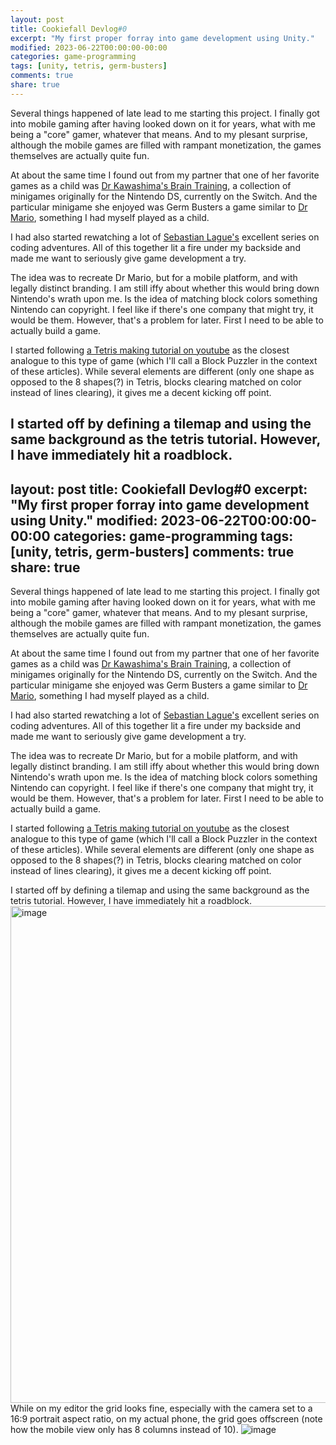 ```yaml
---
layout: post
title: Cookiefall Devlog#0
excerpt: "My first proper forray into game development using Unity."
modified: 2023-06-22T00:00:00-00:00
categories: game-programming
tags: [unity, tetris, germ-busters]
comments: true
share: true
---
```


Several things happened of late lead to me starting this project. I finally got into mobile gaming after having looked down on it for years, what with me being a "core" gamer, whatever that means. And to my plesant surprise, although the mobile games are filled with rampant monetization, the games themselves are actually quite fun. 

At about the same time I found out from my partner that one of her favorite games as a child was [Dr Kawashima's Brain Training](https://en.wikipedia.org/wiki/Brain_Age), a collection of minigames originally for the Nintendo DS, currently on the Switch. And the particular minigame she enjoyed was Germ Busters a game similar to [Dr Mario](https://en.wikipedia.org/wiki/Dr._Mario), something I had myself played as a child.

I had also started rewatching a lot of [Sebastian Lague's](https://www.youtube.com/c/SebastianLague) excellent series on coding adventures. All of this together lit a fire under my backside and made me want to seriously give game development a try.

The idea was to recreate Dr Mario, but for a mobile platform, and with legally distinct branding. I am still iffy about whether this would bring down Nintendo's wrath upon me. Is the idea of matching block colors something Nintendo can copyright. I feel like if there's one company that might try, it would be them. However, that's a problem for later. First I need to be able to actually build a game.

I started following [a Tetris making tutorial on youtube](https://www.youtube.com/watch?v=ODLzYI4d-J8&ab_channel=Zigurous) as the closest analogue to this type of game (which I'll call a Block Puzzler in the context of these articles). While several elements are different (only one shape as opposed to the 8 shapes(?) in Tetris, blocks clearing matched on color instead of lines clearing), it gives me a decent kicking off point.

I started off by defining a tilemap and using the same background as the tetris tutorial. However, I have immediately hit a roadblock.
---
layout: post
title: Cookiefall Devlog#0
excerpt: "My first proper forray into game development using Unity."
modified: 2023-06-22T00:00:00-00:00
categories: game-programming
tags: [unity, tetris, germ-busters]
comments: true
share: true
---

Several things happened of late lead to me starting this project. I finally got into mobile gaming after having looked down on it for years, what with me being a "core" gamer, whatever that means. And to my plesant surprise, although the mobile games are filled with rampant monetization, the games themselves are actually quite fun. 

At about the same time I found out from my partner that one of her favorite games as a child was [Dr Kawashima's Brain Training](https://en.wikipedia.org/wiki/Brain_Age), a collection of minigames originally for the Nintendo DS, currently on the Switch. And the particular minigame she enjoyed was Germ Busters a game similar to [Dr Mario](https://en.wikipedia.org/wiki/Dr._Mario), something I had myself played as a child.

I had also started rewatching a lot of [Sebastian Lague's](https://www.youtube.com/c/SebastianLague) excellent series on coding adventures. All of this together lit a fire under my backside and made me want to seriously give game development a try.

The idea was to recreate Dr Mario, but for a mobile platform, and with legally distinct branding. I am still iffy about whether this would bring down Nintendo's wrath upon me. Is the idea of matching block colors something Nintendo can copyright. I feel like if there's one company that might try, it would be them. However, that's a problem for later. First I need to be able to actually build a game.

I started following [a Tetris making tutorial on youtube](https://www.youtube.com/watch?v=ODLzYI4d-J8&ab_channel=Zigurous) as the closest analogue to this type of game (which I'll call a Block Puzzler in the context of these articles). While several elements are different (only one shape as opposed to the 8 shapes(?) in Tetris, blocks clearing matched on color instead of lines clearing), it gives me a decent kicking off point.

I started off by defining a tilemap and using the same background as the tetris tutorial. However, I have immediately hit a roadblock.
<img width="795" alt="image" src="https://github.com/BadgerBadgerBadgerBadger/BadgerBadgerBadgerBadger.github.io/assets/5138570/47f4b3a8-0eaf-490a-9968-050f79d19e43">
While on my editor the grid looks fine, especially with the camera set to a 16:9 portrait aspect ratio, on my actual phone, the grid goes offscreen (note how the mobile view only has 8 columns instead of 10).
![image](https://github.com/BadgerBadgerBadgerBadger/BadgerBadgerBadgerBadger.github.io/assets/5138570/b6afec31-f4f6-457b-9b4d-0ddf6e693105)

